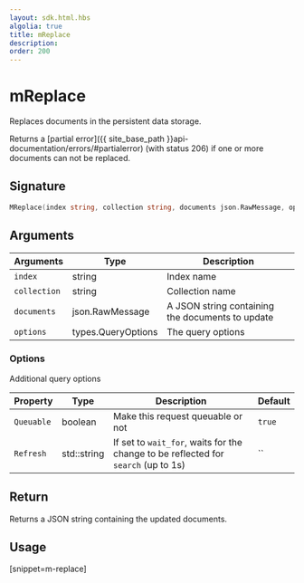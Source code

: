```yaml
---
layout: sdk.html.hbs
algolia: true
title: mReplace
description:
order: 200
---
```


# mReplace

Replaces documents in the persistent data storage.

Returns a [partial error]({{ site_base_path }}api-documentation/errors/#partialerror) (with status 206) if one or more documents can not be replaced.

## Signature

```go
MReplace(index string, collection string, documents json.RawMessage, options types.QueryOptions) (json.RawMessage, error)
```

## Arguments

| Arguments | Type | Description |
| --- | --- | --- |
| `index` | string | Index name |
| `collection` | string | Collection name |
| `documents` | json.RawMessage | A JSON string containing the documents to update |
| `options` | types.QueryOptions | The query options |

### Options

Additional query options

| Property   | Type    | Description                       | Default |
| ---------- | ------- | --------------------------------- | ------- |
| `Queuable` | boolean | Make this request queuable or not | `true`  |
| `Refresh` | std::string | If set to `wait_for`, waits for the change to be reflected for `search` (up to 1s) | `` |

## Return

Returns a JSON string containing the updated documents.

## Usage

[snippet=m-replace]
